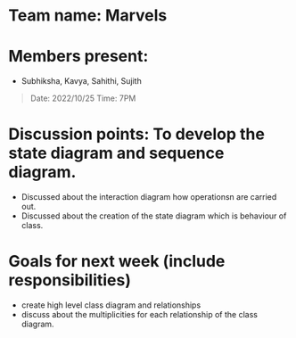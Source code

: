 # Team name: Marvels

# Members present: 
  
  * Subhiksha, Kavya, Sahithi, Sujith

> Date: 2022/10/25
> Time: 7PM
# Discussion points: To develop the state diagram and sequence diagram.
  * Discussed about the interaction diagram how operationsn are carried out.
  * Discussed about the creation of the state diagram which is behaviour of class.
# Goals for next week (include responsibilities)
  *	create high level class diagram and relationships
  * discuss about the multiplicities for each relationship of the class diagram.
  


